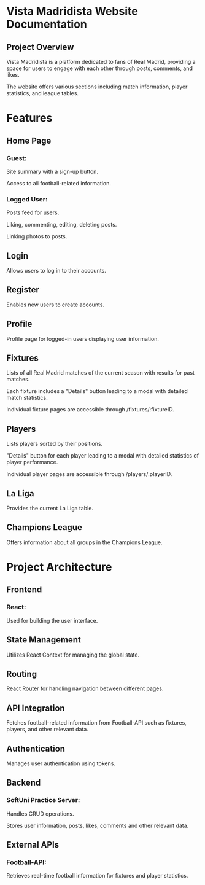 # Vista Madridista Website Documentation

## Project Overview

Vista Madridista is a platform dedicated to fans of Real Madrid, providing a space for users to engage with each other through posts, comments, and likes.

The website offers various sections including match information, player statistics, and league tables.

# Features

 ## Home Page
   
   ### Guest:
   
   Site summary with a sign-up button.
   
   Access to all football-related information.

   ### Logged User:

  Posts feed for users.
  
  Liking, commenting, editing, deleting posts.

  Linking photos to posts.
  
 ## Login
 
   Allows users to log in to their accounts.

 ## Register
 
   Enables new users to create accounts.

 ## Profile
 
   Profile page for logged-in users displaying user information.

 ## Fixtures
 
   Lists of all Real Madrid matches of the current season with results for past matches.
   
   Each fixture includes a "Details" button leading to a modal with detailed match statistics.
   
   Individual fixture pages are accessible through /fixtures/:fixtureID.

 ## Players
 
   Lists players sorted by their positions.
   
   "Details" button for each player leading to a modal with detailed statistics of player performance.
   
   Individual player pages are accessible through /players/:playerID.

 ## La Liga
 
   Provides the current La Liga table.

 ## Champions League
 
   Offers information about all groups in the Champions League.

# Project Architecture

## Frontend

### React: 

Used for building the user interface.

## State Management

Utilizes React Context for managing the global state.

## Routing

React Router for handling navigation between different pages.

## API Integration

Fetches football-related information from Football-API such as fixtures, players, and other relevant data.

## Authentication

Manages user authentication using tokens.

## Backend

### SoftUni Practice Server:

Handles CRUD operations.

Stores user information, posts, likes, comments and other relevant data.

## External APIs

### Football-API:

Retrieves real-time football information for fixtures and player statistics.
